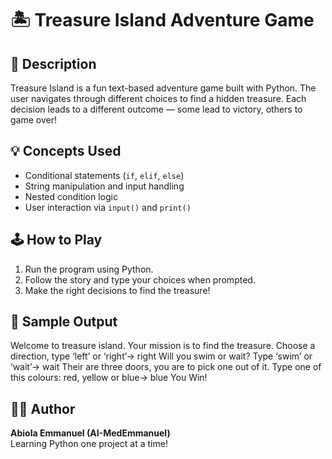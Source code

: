 # 🏝️ Treasure Island Adventure Game

## 🧾 Description
Treasure Island is a fun text-based adventure game built with Python. The user navigates through different choices to find a hidden treasure. Each decision leads to a different outcome — some lead to victory, others to game over!

## 💡 Concepts Used
- Conditional statements (`if`, `elif`, `else`)
- String manipulation and input handling
- Nested condition logic
- User interaction via `input()` and `print()`

## 🕹️ How to Play
1. Run the program using Python.
2. Follow the story and type your choices when prompted.
3. Make the right decisions to find the treasure!

## 📸 Sample Output
Welcome to treasure island.
Your mission is to find the treasure.
Choose a direction, type ‘left’ or ‘right’→ right
Will you swim or wait? Type ‘swim’ or ‘wait’→ wait
Their are three doors, you are to pick one out of it. Type one of this colours: red, yellow or blue→ blue
You Win!
## 🙋‍♂️ Author
**Abiola Emmanuel (AI-MedEmmanuel)**  
Learning Python one project at a time!
